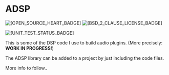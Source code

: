 # ADSP

![[OPEN_SOURCE_HEART_BADGE]](https://badges.frapsoft.com/os/v1/open-source.png?v=103)
![[BSD_2_CLAUSE_LICENSE_BADGE]](https://img.shields.io/badge/License-BSD&#8722;2&#8722;Clause-blue.svg)

![[UNIT_TEST_STATUS_BADGE]](https://github.com/butchwarns/Audio_DSP/actions/workflows/tests.yml/badge.svg)

This is some of the DSP code I use to build audio plugins. (More precisely: **WORK IN PROGRESS!**)

The ADSP library can be added to a project by just including the code files. 

More info to follow..
